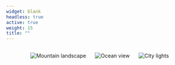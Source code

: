 ```yaml
---
widget: blank
headless: true
active: true
weight: 15
title: ""
---
```


<div class="kgd-slider">
  <img src="https://images.unsplash.com/photo-1620662731530-c2b9d06b0fef?w=1200&q=80" alt="Mountain landscape">
  <img src="https://images.unsplash.com/photo-1618220408826-d1d0f8a7a4ab?w=1200&q=80" alt="Ocean view">
  <img src="https://images.unsplash.com/photo-1603791452906-b11dcf86a6a0?w=1200&q=80" alt="City lights">
</div>

<style>
.kgd-slider {
  display: flex;
  justify-content: center;
  align-items: flex-start;
  flex-wrap: nowrap;
  gap: 1.5rem;
  padding: 1rem 0 3rem 0;
  overflow-x: auto;
  scroll-snap-type: x mandatory;
  scroll-behavior: smooth;
}
</style>
